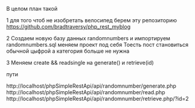 В целом план такой 

1
для того чтоб не изобретать велосипед берем эту репозиторию 
https://github.com/bradtraversy/php_rest_myblog

2
Создаем новую базу данных randomnumbers и импортируем randomnumbers.sql 
 меняем проект под себя
Тоесть пост становиться обычной цыфрой а категория больше не нужна

3
Меняем create && readsingle на generate() и retrieve(id)

пути 

http://localhost/phpSimpleRestApi/api/randomnumber/generate.php
http://localhost/phpSimpleRestApi/api/randomnumber/read.php
http://localhost/phpSimpleRestApi/api/randomnumber/retrieve.php/?id=2

